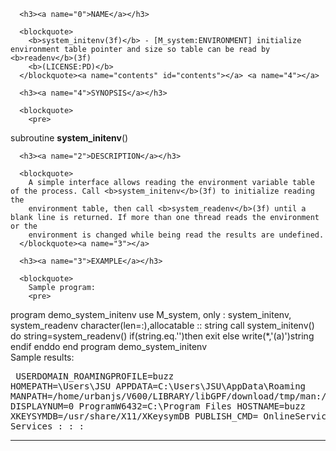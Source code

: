 <?
<body?>
<!DOCTYPE html PUBLIC "-//W3C//DTD XHTML 1.0 Transitional//EN"
    "http://www.w3.org/TR/xhtml1/DTD/xhtml1-transitional.dtd">

<html xmlns="http://www.w3.org/1999/xhtml">
<head>
  <meta name="generator" content="HTML Tidy for Cygwin (vers 25 March 2009), see www.w3.org" />

  <title></title>
</head>

<body>
  <div id="Container">
    <div id="Content">
      <div class="c82"></div><a name="0"></a>

      <h3><a name="0">NAME</a></h3>

      <blockquote>
        <b>system_initenv(3f)</b> - [M_system:ENVIRONMENT] initialize environment table pointer and size so table can be read by <b>readenv</b>(3f)
        <b>(LICENSE:PD)</b>
      </blockquote><a name="contents" id="contents"></a> <a name="4"></a>

      <h3><a name="4">SYNOPSIS</a></h3>

      <blockquote>
        <pre>
subroutine <b>system_initenv</b>()
</pre>
      </blockquote><a name="2"></a>

      <h3><a name="2">DESCRIPTION</a></h3>

      <blockquote>
        A simple interface allows reading the environment variable table of the process. Call <b>system_initenv</b>(3f) to initialize reading the
        environment table, then call <b>system_readenv</b>(3f) until a blank line is returned. If more than one thread reads the environment or the
        environment is changed while being read the results are undefined.
      </blockquote><a name="3"></a>

      <h3><a name="3">EXAMPLE</a></h3>

      <blockquote>
        Sample program:
        <pre>
   program demo_system_initenv
   use M_system, only : system_initenv, system_readenv
   character(len=:),allocatable :: string
      call system_initenv()
      do
         string=system_readenv()
         if(string.eq.'')then
            exit
         else
            write(*,'(a)')string
         endif
      enddo
   end program demo_system_initenv
<br />
</pre>Sample results:
        <pre>
   USERDOMAIN_ROAMINGPROFILE=buzz
   HOMEPATH=\Users\JSU
   APPDATA=C:\Users\JSU\AppData\Roaming
   MANPATH=/home/urbanjs/V600/LIBRARY/libGPF/download/tmp/man:/home/urbanjs/V600/doc/man:::
   DISPLAYNUM=0
   ProgramW6432=C:\Program Files
   HOSTNAME=buzz
   XKEYSYMDB=/usr/share/X11/XKeysymDB
   PUBLISH_CMD=
   OnlineServices=Online Services
        :
        :
        :
</pre>
      </blockquote>
      <hr />
    </div>
  </div>
</body>
</html>
